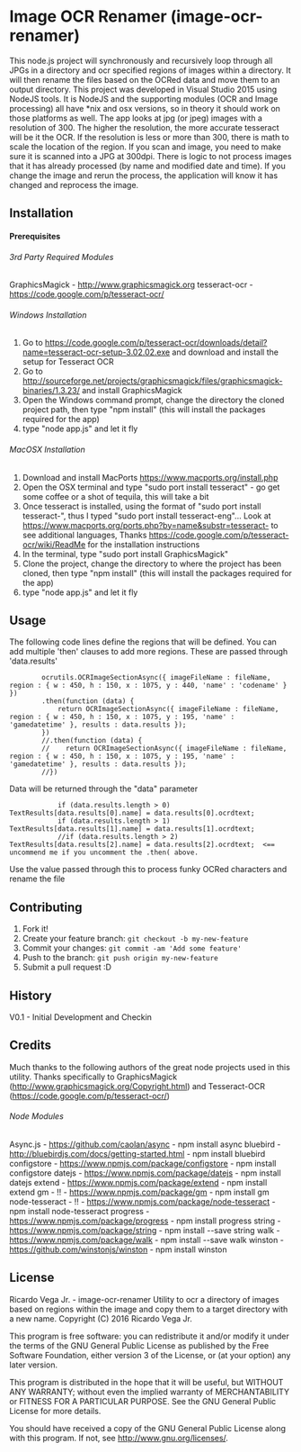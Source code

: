 # Image OCR Renamer (image-ocr-renamer)

This node.js project will synchronously and recursively loop through all JPGs in a directory and ocr specified regions of images within a directory.  It will then rename the files based on the OCRed data and move them to an output directory.  This project was developed in Visual Studio 2015 using NodeJS tools. It is NodeJS and the supporting modules (OCR and Image processing) all have *nix and osx versions,  so in theory it should work on those platforms as well.  The app looks at jpg (or jpeg) images with a resolution of 300.  The higher the resolution, the more accurate tesseract will be it the OCR.  If the resolution is less or more than 300, there is math to scale the location of the region.  If you scan and image, you need to make sure it is scanned into a JPG at 300dpi.  There is logic to not process images that it has already processed (by name and modified date and time).  If you change the image and rerun the process, the application will know it has changed and reprocess the image.  


## Installation
#### Prerequisites
###### 3rd Party Required Modules
GraphicsMagick - http://www.graphicsmagick.org
tesseract-ocr - https://code.google.com/p/tesseract-ocr/

###### Windows Installation 
1. Go to https://code.google.com/p/tesseract-ocr/downloads/detail?name=tesseract-ocr-setup-3.02.02.exe and download and install the setup for Tesseract OCR
2. Go to http://sourceforge.net/projects/graphicsmagick/files/graphicsmagick-binaries/1.3.23/ and install GraphicsMagick
3. Open the Windows command prompt, change the directory the cloned project path,  then type "npm install" (this will install the packages required for the app)
4. type "node app.js" and let it fly

###### MacOSX Installation 

1. Download and install MacPorts https://www.macports.org/install.php
2. Open the OSX terminal and type "sudo port install tesseract" - go get some coffee or a shot of tequila, this will take a bit
3. Once tesseract is installed, using the format of "sudo port install tesseract-<langcode>", thus I typed "sudo port install tesseract-eng"...  Look at https://www.macports.org/ports.php?by=name&substr=tesseract- to see additional languages, Thanks https://code.google.com/p/tesseract-ocr/wiki/ReadMe for the installation instructions
4. In the terminal, type "sudo port install GraphicsMagick" 
5. Clone the project, change the directory to where the project has been cloned,  then type "npm install" (this will install the packages required for the app)
6. type "node app.js" and let it fly


## Usage
The following code lines define the regions that will be defined.  You can add multiple 'then' clauses to add more regions.  These are passed through 'data.results' 

            ocrutils.OCRImageSectionAsync({ imageFileName : fileName, region : { w : 450, h : 150, x : 1075, y : 440, 'name' : 'codename' } })
            .then(function (data) {
                return OCRImageSectionAsync({ imageFileName : fileName, region : { w : 450, h : 150, x : 1075, y : 195, 'name' : 'gamedatetime' }, results : data.results });
            })
            //.then(function (data) {
            //    return OCRImageSectionAsync({ imageFileName : fileName, region : { w : 450, h : 150, x : 1075, y : 195, 'name' : 'gamedatetime' }, results : data.results });
            //})

Data will be returned through the "data" parameter

                if (data.results.length > 0) TextResults[data.results[0].name] = data.results[0].ocrdtext;
                if (data.results.length > 1) TextResults[data.results[1].name] = data.results[1].ocrdtext;
                //if (data.results.length > 2) TextResults[data.results[2].name] = data.results[2].ocrdtext;  <== uncommend me if you uncomment the .then( above.
			
Use the value passed through this to process funky OCRed characters and rename the file 			

## Contributing

1. Fork it!
2. Create your feature branch: `git checkout -b my-new-feature`
3. Commit your changes: `git commit -am 'Add some feature'`
4. Push to the branch: `git push origin my-new-feature`
5. Submit a pull request :D

## History

V0.1 - Initial Development and Checkin

## Credits

Much thanks to the following authors of the great node projects used in this utility.
Thanks specifically to
GraphicsMagick (http://www.graphicsmagick.org/Copyright.html)
and Tesseract-OCR (https://code.google.com/p/tesseract-ocr/)


###### Node Modules
Async.js 
	- https://github.com/caolan/async 
	- npm install async
bluebird 
	- http://bluebirdjs.com/docs/getting-started.html 
	- npm install bluebird
configstore 
	- https://www.npmjs.com/package/configstore 
	- npm install configstore
datejs 
	- https://www.npmjs.com/package/datejs 
	- npm install datejs
extend 
	- https://www.npmjs.com/package/extend 
	- npm install extend
gm - !! 
	- https://www.npmjs.com/package/gm 
	- npm install gm
node-tesseract - !! 
	- https://www.npmjs.com/package/node-tesseract 
	- npm install node-tesseract
progress 
	- https://www.npmjs.com/package/progress 
	- npm install progress
string 
	- https://www.npmjs.com/package/string 
	- npm install --save string
walk 
	- https://www.npmjs.com/package/walk 
	- npm install --save walk
winston 
	- https://github.com/winstonjs/winston 
	- npm install winston
	
## License
Ricardo Vega Jr. - image-ocr-renamer
Utility to ocr a directory of images based on regions within the image and copy them to a target directory with a new name.
Copyright (C) 2016 Ricardo Vega Jr.

This program is free software: you can redistribute it and/or modify
it under the terms of the GNU General Public License as published by
the Free Software Foundation, either version 3 of the License, or
(at your option) any later version.

This program is distributed in the hope that it will be useful,
but WITHOUT ANY WARRANTY; without even the implied warranty of
MERCHANTABILITY or FITNESS FOR A PARTICULAR PURPOSE.  See the
GNU General Public License for more details.

You should have received a copy of the GNU General Public License
along with this program.  If not, see <http://www.gnu.org/licenses/>.
